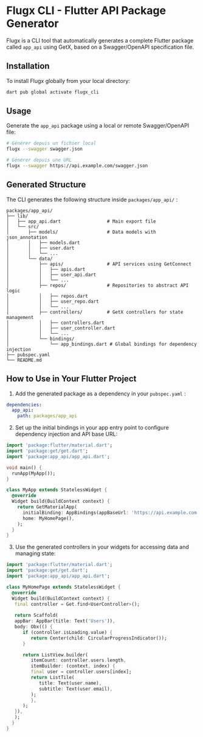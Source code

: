 # Flugx CLI - Flutter API Package Generator

Flugx is a CLI tool that automatically generates a complete Flutter package called `app_api` using GetX, based on a Swagger/OpenAPI specification file.

## Installation

To install Flugx globally from your local directory:

```bash
dart pub global activate flugx_cli
```

## Usage

Generate the `app_api` package using a local or remote Swagger/OpenAPI file:

```bash
# Générer depuis un fichier local
flugx --swagger swagger.json

# Générer depuis une URL
flugx --swagger https://api.example.com/swagger.json

```

## Generated Structure

The CLI generates the following structure inside `packages/app_api/` :

```
packages/app_api/
├── lib/
│   ├── app_api.dart                 # Main export file
│   └── src/
│       ├── models/                  # Data models with json_annotation
│       │   ├── models.dart
│       │   ├── user.dart
│       │   └── ...
│       └── data/
│           ├── apis/                # API services using GetConnect
│           │   ├── apis.dart
│           │   ├── user_api.dart
│           │   └── ...
│           ├── repos/               # Repositories to abstract API logic
│           │   ├── repos.dart
│           │   ├── user_repo.dart
│           │   └── ...
│           ├── controllers/         # GetX controllers for state management
│           │   ├── controllers.dart
│           │   ├── user_controller.dart
│           │   └── ...
│           └── bindings/
│               └── app_bindings.dart # Global bindings for dependency injection
├── pubspec.yaml
└── README.md
```

## How to Use in Your Flutter Project

1. Add the generated package as a dependency in your `pubspec.yaml` :

```yaml
dependencies:
  app_api:
    path: packages/app_api
```

2. Set up the initial bindings in your app entry point to configure dependency injection and API base URL:

```dart
import 'package:flutter/material.dart';
import 'package:get/get.dart';
import 'package:app_api/app_api.dart';

void main() {
  runApp(MyApp());
}

class MyApp extends StatelessWidget {
  @override
  Widget build(BuildContext context) {
    return GetMaterialApp(
      initialBinding: AppBindings(appBaseUrl: 'https://api.example.com'),
      home: MyHomePage(),
    );
  }
}
```

3. Use the generated controllers in your widgets for accessing data and managing state:

```dart
import 'package:flutter/material.dart';
import 'package:get/get.dart';
import 'package:app_api/app_api.dart';

class MyHomePage extends StatelessWidget {
  @override
  Widget build(BuildContext context) {
   final controller = Get.find<UserController>();
    
   return Scaffold(
   appBar: AppBar(title: Text('Users')),
   body: Obx(() {
      if (controller.isLoading.value) {
         return Center(child: CircularProgressIndicator());
      }

      return ListView.builder(
         itemCount: controller.users.length,
         itemBuilder: (context, index) {
         final user = controller.users[index];
         return ListTile(
            title: Text(user.name),
            subtitle: Text(user.email),
         );
         },
      );
   }),
   );
  }
}